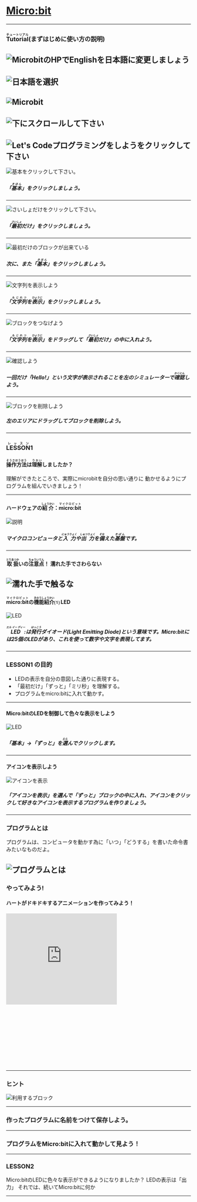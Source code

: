 # [Micro:bit]("http://microbit.org/")
---
### <ruby>Tutorial<rp>（</rp><rt>チュートリアル</rt><rp>）</rp></ruby>(まずはじめに使い方の説明)
![MicrobitのHPでEnglishを日本語に変更しましょう](./img/JPEG/microbit-1.jpg)
---
![日本語を選択](./img/JPEG/Japanese.jpg)
---
![Microbit](./img/JPEG/microbit-ja.jpg)
---
![下にスクロールして下さい](./img/JPEG/Letscode-1.jpg)
---
![Let's Codeプログラミングをしようをクリックして下さい](./img/JPEG/Letscode-2.jpg)
---
![基本をクリックして下さい。](./img/JPEG/howtouse-1.jpg)
##### 「<ruby>基本<rp>（</rp><rt>きほん</rt><rp>）</rp></ruby>」をクリックしましょう。
---
![さいしょだけをクリックして下さい。](./img/JPEG/howtouse-2.jpg)
##### 「<ruby>最初<rp>（</rp><rt>さいしょ</rt><rp>）</rp></ruby>だけ」をクリックしましょう。
---
![最初だけのブロックが出来ている](./img/JPEG/howtouse-3.jpg)
##### 次に、また「<ruby>基本<rp>（</rp><rt>きほん</rt><rp>）</rp></ruby>」をクリックしましょう。
---
![文字列を表示しよう](./img/JPEG/howtouse-4.jpg)
##### 「<ruby>文字列<rp>（</rp><rt>もじれつ</rt><rp>）</rp></ruby>を<ruby>表示<rp>（</rp><rt>ひょうじ</rt><rp>）</rp></ruby>」をクリックしましょう。
---
![ブロックをつなげよう](./img/JPEG/howtouse-5.jpg)
##### 「<ruby>文字列<rp>（</rp><rt>もじれつ</rt><rp>）</rp></ruby>を<ruby>表示<rp>（</rp><rt>ひょうじ</rt><rp>）</rp></ruby>」をドラッグして「<ruby>最初<rp>（</rp><rt>さいしょ</rt><rp>）</rp></ruby>だけ」の中に入れよう。
---
![確認しよう](./img/howtouse-6.png)
##### 一回だけ「Hello!」という文字が表示されることを左のシミュレーターで<ruby>確認<rp>（</rp><rt>かくにん</rt><rp>）</rp></ruby>しよう。
---
![ブロックを削除しよう](./img/howtouse-9.png)
##### 左のエリアにドラッグしてブロックを削除しよう。

---
### <ruby>LESSON<rp>（</rp><rt>レッスン</rt><rp>）</rp></ruby>1
#### <ruby>操作方法<rp>（</rp><rt>そうさほうほう</rt><rp>）</rp></ruby>は<ruby>理解<rp>（</rp><rt>りかい</rt><rp>）</rp></ruby>しましたか？
理解ができたところで、実際にmicrobitを自分の思い通りに
動かせるようにプログラムを組んでいきましょう！

---
#### ハードウェアの<ruby>紹介<rp>（</rp><rt>しょうかい</rt><rp>）</rp></ruby>：<ruby>micro:bit<rp>（</rp><rt>マイクロビット</rt><rp>）</rp></ruby>

![説明](./img/microbit_Description.png)
##### マイクロコンピュータと<ruby>入力<rp>（</rp><rt>にゅうりょく</rt><rp>）</rp></ruby>や<ruby>出力<rp>（</rp><rt>しゅつりょく</rt><rp>）</rp></ruby>を<ruby>備<rp>（</rp><rt>そな</rt><rp>）</rp></ruby>えた<ruby>基盤<rp>（</rp><rt>きばん</rt><rp>）</rp></ruby>です。
---
#### <ruby>取扱<rp>（</rp><rt>とりあつか</rt><rp>）</rp></ruby>いの<ruby>注意点<rp>（</rp><rt>ちゅういてん</rt><rp>）</rp></ruby>！ 濡れた手でさわらない

![濡れた手で触るな](http://4.bp.blogspot.com/-ip5liN2Rt1M/WOsvxwQmoBI/AAAAAAABDs0/-ACD8WfMG9gz4YM-UOFSxbvSwoEgVJTUACLcB/s800/hand_dryer_paper.png)
---
#### <ruby>micro:bit<rp>（</rp><rt>マイクロビット</rt><rp>）</rp></ruby>の<ruby>機能紹介<rp>（</rp><rt>きのうしょうかい</rt><rp>）</rp></ruby>⑴ LED
![LED](./img/microbit_LED.png)
#####  <ruby>LED<rp>（</rp><rt>エル イー ディー</rt><rp>）</rp></ruby>:は<ruby>発行<rp>（</rp><rt>はっこう</rt><rp>）</rp></ruby>ダイオード(Light Emitting Diode)という意味です。Micro:bitには25個のLEDがあり、これを使って数字や文字を表現してます。
---
### LESSON1 の目的

- LEDの表示を自分の意図した通りに表現する。
- 「最初だけ」「ずっと」「ミリ秒」を理解する。
- プログラムをmicro:bitに入れて動かす。

---
#### Micro:bitのLEDを制御して色々な表示をしよう
![LED](./img/howtouse-8.png)
##### 「基本」→「ずっと」を<ruby>選<rp>（</rp><rt>えら</rt><rp>）</rp></ruby>んでクリックします。
---
#### アイコンを表示しよう

![アイコンを表示](./img/LESSON-1-1.png)

##### 「アイコンを表示」を選んで「ずっと」ブロックの中に入れ、アイコンをクリックして好きなアイコンを表示するプログラムを作りましょう。
---
### プログラムとは

プログラムは、コンピュータを動かす為に「いつ」「どうする」を書いた命令書みたいなものだよ。

![プログラムとは](./img/LESSON-1-2.png)
---
### やってみよう!
#### ハートがドキドキするアニメーションを作ってみよう！
<div style="position:relative;height:0;padding-bottom:81.97%;overflow:hidden;">
<iframe style="display: block; margin: 0px auto;position:absolute;top:0;left:0;width:60%;height:60%;" src="https://makecode.microbit.org/---run?id=_E862qX8ACXFf" allowfullscreen="allowfullscreen" sandbox="allow-popups allow-forms allow-scripts allow-same-origin" frameborder="0"></iframe>
</div>

---
### ヒント

![利用するブロック](./img/LESSON-1-3.png)

---
### 作ったプログラムに名前をつけて保存しよう。

---
### プログラムをMicro:bitに入れて動かして見よう！

---
### LESSON2
Micro:bitのLEDに色々な表示ができるようになりましたか？
LEDの表示は「出力」
それでは、続いてMicro:bitに何か

---
